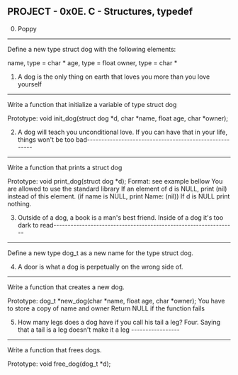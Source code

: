 PROJECT - 0x0E. C - Structures, typedef
---------------------------------------

0. Poppy
--------
Define a new type struct dog with the following elements:

name, type = char *
age, type = float
owner, type = char *

1. A dog is the only thing on earth that loves you more than you love yourself
------------------------------------------------------------------------------
Write a function that initialize a variable of type struct dog

Prototype: void init_dog(struct dog *d, char *name, float age, char *owner);

2. A dog will teach you unconditional love. If you can have that in your life, 
things won't be too bad-------------------------------------------------------
-----------------------
Write a function that prints a struct dog

Prototype: void print_dog(struct dog *d);
Format: see example bellow
You are allowed to use the standard library
If an element of d is NULL, print (nil) instead of this element. 
(if name is NULL, print Name: (nil))
If d is NULL print nothing.

3. Outside of a dog, a book is a man's best friend. Inside of a dog it's too 
dark to read----------------------------------------------------------------
------------
Define a new type dog_t as a new name for the type struct dog.

4. A door is what a dog is perpetually on the wrong side of.
------------------------------------------------------------
Write a function that creates a new dog.

Prototype: dog_t *new_dog(char *name, float age, char *owner);
You have to store a copy of name and owner
Return NULL if the function fails

5. How many legs does a dog have if you call his tail a leg? Four. 
Saying that a tail is a leg doesn't make it a leg -----------------
-------------------------------------------------
Write a function that frees dogs.

Prototype: void free_dog(dog_t *d);
